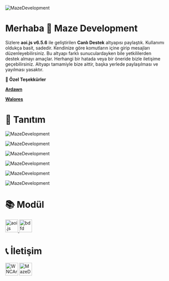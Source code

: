 ![MazeDevelopment](https://cdn.discordapp.com/attachments/1081943858230853632/1174348246458585098/20231115_170028.png?ex=65674408&is=6554cf08&hm=275cafb69bbd3d21b4ee0820d8b44721b191836685065636a8939553972d7eb3&)

# Merhaba 👋 Maze Development
Sizlere **aoi.js v6.5.6** ile geliştirilen **Canlı Destek** altyapısı paylaştık. Kullanımı oldukça basit, sadedir. Kendinize göre komutların içine girip mesajları düzenleyebilirsiniz. Bu altyapı farklı sunuculardayken bile yetkililerden destek almayı amaçlar. Herhangi bir hatada veya bir öneride bizle iletişime geçebilirsiniz. Altyapı tamamiyle bize aittir, başka yerlede paylaşılması ve yayılması yasaktır.

**🎉 Özel Teşekkürler**

**[Ardawn](https://github.com/ardawn9)**

**[Walores](https://github.com/walores)**

# 🎁 Tanıtım

![MazeDevelopment](https://cdn.discordapp.com/attachments/1174774207863861324/1175188817465049209/image.png?ex=656a52e0&is=6557dde0&hm=200b4040165ab6fc5c4048429ca274acb7dab37286670a8922c0eed760fd934b&)

![MazeDevelopment](https://cdn.discordapp.com/attachments/1174774207863861324/1175188875912695941/image.png?ex=656a52ed&is=6557dded&hm=2fee8152095b2ce5df654b37cc6585cc86c232548005e761e79310f562bb3b7a&)

![MazeDevelopment](https://cdn.discordapp.com/attachments/1174774207863861324/1175188851501830165/image.png?ex=656a52e8&is=6557dde8&hm=16295b49db1e05135993e85a2be5d26a143e886b952540679c1cd3e90bcede75&)

![MazeDevelopment](https://cdn.discordapp.com/attachments/1174774207863861324/1175188786725015622/image.png?ex=656a52d8&is=6557ddd8&hm=455af84697474a6bc0ee02af7fa2253515806baf95684e967c4f45b9a2bf987d&)

![MazeDevelopment](https://cdn.discordapp.com/attachments/1174774207863861324/1175189023275368539/image.png?ex=656a5311&is=6557de11&hm=93266b3c49c059375edf46bdd31614153a226517b5c093edd0224e028bb4ca49&)

![MazeDevelopment](https://cdn.discordapp.com/attachments/1174774207863861324/1175189128703397928/image.png?ex=656a532a&is=6557de2a&hm=dcf2f4577ae288a69fc8dfec37eb5238dc9d4faed29ef519540ddcc5c201adc6&)

# 📚 Modül
<p align="left"> <a href="https://aoi.js.org/" target="_blank" rel="noreferrer"> <img src="https://media.discordapp.net/attachments/1058843428831629443/1063149432255811685/6C179234-C7D8-4CAB-9BED-57F8EDE46731.png?width=553&height=553" alt="aoi.js" width="40" height="40"/> </a> <a href="https://botdesignerdiscord.com/" target="_blank" rel="noreferrer"> <img src="https://cdn.discordapp.com/emojis/766607515445231637.png?size=96&quality=lossless" alt="bdfd" width="40" height="40"/> </a> </p>

# 📞 İletişim
<p align="left">
<a href="https://discord.gg/codeshare" target="blank"><img align="center" src="https://www.svgrepo.com/show/353655/discord-icon.svg" alt="WNCArT5gk2" height="40" width="40" /></a>
<a href="https://www.youtube.com/@MazeDevelopment_" target="blank"><img align="center" src="https://www.svgrepo.com/show/475700/youtube-color.svg" alt="MazeDevelopment_" height="40" width="40" /></a>
</p>

